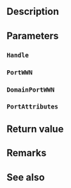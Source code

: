 ## Description

## Parameters

### `Handle`

### `PortWWN`

### `DomainPortWWN`

### `PortAttributes`

## Return value

## Remarks

## See also